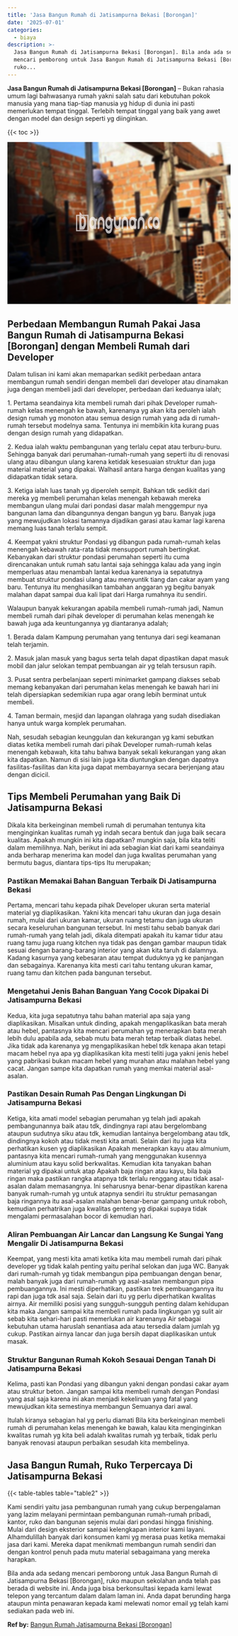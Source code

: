 ```yaml
---
title: 'Jasa Bangun Rumah di Jatisampurna Bekasi [Borongan]'
date: '2025-07-01'
categories:
  - biaya
description: >-
  Jasa Bangun Rumah di Jatisampurna Bekasi [Borongan]. Bila anda ada sedang
  mencari pemborong untuk Jasa Bangun Rumah di Jatisampurna Bekasi [Borongan],
  ruko...
---
```


**Jasa Bangun Rumah di Jatisampurna Bekasi \[Borongan\]** – Bukan rahasia umum lagi bahwasanya rumah yakni salah satu dari kebutuhan pokok manusia yang mana tiap-tiap manusia yg hidup di dunia ini pasti memerlukan tempat tinggal. Terlebih tempat tinggal yang baik yang awet dengan model dan design seperti yg diinginkan.

{{< toc >}}

![Jasa Bangun Rumah di Jatisampurna Bekasi [Borongan]](/images/borong-bangunan-24.png)

## Perbedaan Membangun Rumah Pakai Jasa Bangun Rumah di Jatisampurna Bekasi \[Borongan\] dengan Membeli Rumah dari Developer

Dalam tulisan ini kami akan memaparkan sedikit perbedaan antara membangun rumah sendiri dengan membeli dari developer atau dinamakan juga dengan membeli jadi dari developer, perbedaan dari keduanya ialah;

1\. Pertama seandainya kita membeli rumah dari pihak Developer rumah-rumah kelas menengah ke bawah, karenanya yg akan kita peroleh ialah design rumah yg monoton atau semua design rumah yang ada di rumah-rumah tersebut modelnya sama. Tentunya ini membikin kita kurang puas dengan design rumah yang didapatkan.

2\. Kedua ialah waktu pembangunan yang terlalu cepat atau terburu-buru. Sehingga banyak dari perumahan-rumah-rumah yang seperti itu di renovasi ulang atau dibangun ulang karena ketidak kesesuaian struktur dan juga material material yang dipakai. Walhasil antara harga dengan kualitas yang didapatkan tidak setara.

3\. Ketiga ialah luas tanah yg diperoleh sempit. Bahkan tdk sedikit dari mereka yg membeli perumahan kelas menengah kebawah mereka membangun ulang mulai dari pondasi dasar malah menggempur nya bangunan lama dan dibangunnya dengan bangun yg baru. Banyak juga yang mewujudkan lokasi tamannya dijadikan garasi atau kamar lagi karena memang luas tanah terlalu sempit.

4\. Keempat yakni struktur Pondasi yg dibangun pada rumah-rumah kelas menengah kebawah rata-rata tidak mensupport rumah bertingkat. Kebanyakan dari struktur pondasi perumahan seperti itu cuma direncanakan untuk rumah satu lantai saja sehingga kalau ada yang ingin memperluas atau menambah lantai kedua karenanya ia sepatutnya membuat struktur pondasi ulang atau menyuntik tiang dan cakar ayam yang baru. Tentunya itu menghasilkan tambahan anggaran yg begitu banyak malahan dapat sampai dua kali lipat dari Harga rumahnya itu sendiri.

Walaupun banyak kekurangan apabila membeli rumah-rumah jadi, Namun membeli rumah dari pihak developer di perumahan kelas menengah ke bawah juga ada keuntungannya yg diantaranya adalah;

1\. Berada dalam Kampung perumahan yang tentunya dari segi keamanan telah terjamin.

2\. Masuk jalan masuk yang bagus serta telah dapat dipastikan dapat masuk mobil dan jalur selokan tempat pembuangan air yg telah tersusun rapih.

3\. Pusat sentra perbelanjaan seperti minimarket gampang diakses sebab memang kebanyakan dari perumahan kelas menengah ke bawah hari ini telah dipersiapkan sedemikian rupa agar orang lebih berminat untuk membeli.

4\. Taman bermain, mesjid dan lapangan olahraga yang sudah disediakan hanya untuk warga komplek perumahan.

Nah, sesudah sebagian keunggulan dan kekurangan yg kami sebutkan diatas ketika membeli rumah dari pihak Developer rumah-rumah kelas menengah kebawah, kita tahu bahwa banyak sekali kekurangan yang akan kita dapatkan. Namun di sisi lain juga kita diuntungkan dengan dapatnya fasilitas-fasilitas dan kita juga dapat membayarnya secara berjenjang atau dengan dicicil.

## Tips Membeli Perumahan yang Baik Di Jatisampurna Bekasi

Dikala kita berkeinginan membeli rumah di perumahan tentunya kita menginginkan kualitas rumah yg indah secara bentuk dan juga baik secara kualitas. Apakah mungkin ini kita dapatkan? mungkin saja, bila kita teliti dalam memilihnya. Nah, berikut ini ada sebagian kiat dari kami seandainya anda berharap menerima kan model dan juga kwalitas perumahan yang bermutu bagus, diantara tips-tips Itu merupakan;

### Pastikan Memakai Bahan Banguan Terbaik Di Jatisampurna Bekasi

Pertama, mencari tahu kepada pihak Developer ukuran serta material material yg diaplikasikan. Yakni kita mencari tahu ukuran dan juga desain rumah, mulai dari ukuran kamar, ukuran ruang tetamu dan juga ukuran secara keseluruhan bangunan tersebut. Ini mesti tahu sebab banyak dari rumah-rumah yang telah jadi, dikala ditempati apakah itu kamar tidur atau ruang tamu juga ruang kitchen nya tidak pas dengan gambar maupun tidak sesuai dengan barang-barang interior yang akan kita taruh di dalamnya. Kadang kasurnya yang kebesaran atau tempat duduknya yg ke panjangan dan sebagainya. Karenanya kita mesti cari tahu tentang ukuran kamar, ruang tamu dan kitchen pada bangunan tersebut.

### Mengetahui Jenis Bahan Banguan Yang Cocok Dipakai Di Jatisampurna Bekasi

Kedua, kita juga sepatutnya tahu bahan material apa saja yang diaplikasikan. Misalkan untuk dinding, apakah mengaplikasikan bata merah atau hebel, pantasnya kita mencari perumahan yg menerapkan bata merah lebih dulu apabila ada, sebab mutu bata merah tetap terbaik diatas hebel. Jika tidak ada karenanya yg mengaplikasikan hebel tdk kenapa akan tetapi macam hebel nya apa yg diaplikasikan kita mesti teliti juga yakni jenis hebel yang pabrikasi bukan macam hebel yang murahan atau malahan hebel yang cacat. Jangan sampe kita dapatkan rumah yang memkai material asal-asalan.

### Pastikan Desain Rumah Pas Dengan Lingkungan Di Jatisampurna Bekasi

Ketiga, kita amati model sebagian perumahan yg telah jadi apakah pembangunannya baik atau tdk, dindingnya rapi atau bergelombang ataupun sudutnya siku atau tdk, kemudian lantainya bergelombang atau tdk, dindingnya kokoh atau tidak mesti kita amati. Selain dari itu juga kita perhatikan kusen yg diaplikasikan Apakah menerapkan kayu atau almunium, pantasnya kita mencari rumah-rumah yang menggunakan kusennya aluminium atau kayu solid berkwalitas. Kemudian kita tanyakan bahan material yg dipakai untuk atap Apakah baja ringan atau kayu, bila baja ringan maka pastikan rangka atapnya tdk terlalu renggang atau tidak asal-asalan dalam memasangnya. Ini seharusnya benar-benar dipastikan karena banyak rumah-rumah yg untuk atapnya sendiri itu struktur pemasangan baja ringannya itu asal-asalan malahan benar-benar gampang untuk roboh, kemudian perhatrikan juga kwalitas genteng yg dipakai supaya tidak mengalami permasalahan bocor di kemudian hari.

### Aliran Pembuangan Air Lancar dan Langsung Ke Sungai Yang Mengalir Di Jatisampurna Bekasi

Keempat, yang mesti kita amati ketika kita mau membeli rumah dari pihak developer yg tidak kalah penting yaitu perihal selokan dan juga WC. Banyak dari rumah-rumah yg tidak membangun pipa pembuangan dengan benar, malah banyak juga dari rumah-rumah yg asal-asalan membangun pipa pembuangannya. Ini mesti diperhatikan, pastikan trek pembuangannya itu rapi dan juga tdk asal saja. Selain dari itu yg perlu diperhatikan kwalitas airnya. Air memiliki posisi yang sungguh-sungguh penting dalam kehidupan kita maka Jangan sampai kita membeli rumah pada lingkungan yg sulit air sebab kita sehari-hari pasti memerlukan air karenanya Air sebagai kebutuhan utama haruslah senantiasa ada atau tersedia dalam jumlah yg cukup. Pastikan airnya lancar dan juga bersih dapat diaplikasikan untuk masak.

### Struktur Bangunan Rumah Kokoh Sesauai Dengan Tanah Di Jatisampurna Bekasi

Kelima, pasti kan Pondasi yang dibangun yakni dengan pondasi cakar ayam atau struktur beton. Jangan sampai kita membeli rumah dengan Pondasi yang asal saja karena ini akan menjadi kekeliruan yang fatal yang mewujudkan kita semestinya membangun Semuanya dari awal.

Itulah kiranya sebagian hal yg perlu diamati Bila kita berkeinginan membeli rumah di perumahan kelas menengah ke bawah, kalau kita menginginkan kwalitas rumah yg kita beli adalah kwalitas rumah yg terbaik, tidak perlu banyak renovasi ataupun perbaikan sesudah kita membelinya.

## Jasa Bangun Rumah, Ruko Terpercaya Di Jatisampurna Bekasi

{{< table-tables table="table2" >}}

Kami sendiri yaitu jasa pembangunan rumah yang cukup berpengalaman yang lazim melayani permintaan pembangunan rumah-rumah pribadi, kantor, ruko dan bangunan sejenis mulai dari pondasi hingga finishing. Mulai dari design eksterior sampai kelengkapan interior kami layani. Alhamdulillah banyak dari konsumen kami yg merasa puas ketika memakai jasa dari kami. Mereka dapat menikmati membangun rumah sendiri dan dengan kontrol penuh pada mutu material sebagaimana yang mereka harapkan.

Bila anda ada sedang mencari pemborong untuk Jasa Bangun Rumah di Jatisampurna Bekasi \[Borongan\], ruko maupun sekolahan anda telah pas berada di website ini. Anda juga bisa berkonsultasi kepada kami lewat telepon yang tercantum dalam dalam laman ini. Anda dapat berunding harga ataupun minta penawaran kepada kami melewati nomor email yg telah kami sediakan pada web ini.

**Ref by:** [Bangun Rumah Jatisampurna Bekasi [Borongan]](https://id.wikipedia.org/wiki/Bangun)
